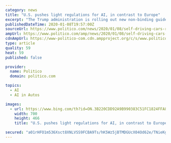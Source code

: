 ```yaml
---
category: news
title: "U.S. pushes light regulations for AI, in contrast to Europe"
excerpt: "The Trump administration is rolling out new non-binding guidelines Wednesday for regulating driverless cars and trucks ... voluntary guidelines for federal agencies' treatment of artificial intelligence, which President Donald Trump's advisers say ..."
publishedDateTime: 2020-01-08T19:57:00Z
sourceUrl: https://www.politico.com/news/2020/01/08/self-driving-cars-regulation-096267
ampUrl: https://www.politico.com/amp/news/2020/01/08/self-driving-cars-regulation-096267
cdnAmpUrl: https://www-politico-com.cdn.ampproject.org/c/s/www.politico.com/amp/news/2020/01/08/self-driving-cars-regulation-096267
type: article
quality: 59
heat: 59
published: false

provider:
  name: Politico
  domain: politico.com

topics:
  - AI
  - AI in Autos

images:
  - url: https://www.bing.com/th?id=ON.3B220CDD92A9B990383C51FC1824FFA8
    width: 700
    height: 466
    title: "U.S. pushes light regulations for AI, in contrast to Europe"

secured: "a01rHFO1m536Xsct8XNLVSS9FCBA9Ts/hK5Wz5jBTMDGUcX04Od62e/TNieKg1CZQOhdS9rNoJsNxb1IxS3gte0jF3f4H3ZCmAtga/QNTnIbECRbNf5uDONX4nF98ozblnAbL+fRAt0TVPWCwbiqiJfG7SJzAub1yAWcXzEUsF1DHiC0677LcFRMy5BXfRGGgbLTQlB/WShjYmDrAaoSgzxMEijoD5ub4Egn31UUjccAoVEEuKLjJm39vVNRHpJTxCTlH4wnrhE4+Hsz/C+7Gw==;CyJXxmk/Oq+spZl7vi8Zaw=="
---
```


